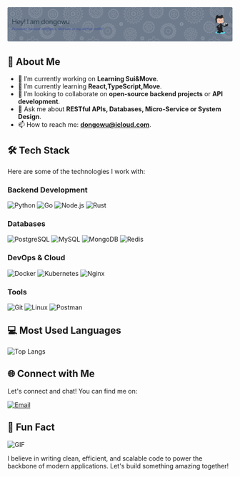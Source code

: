 ![Header](./github-header-image.png)

## 🚀 About Me

- 🔭 I’m currently working on **Learning Sui&Move**.
- 🌱 I’m currently learning **React,TypeScript,Move**.
- 👯 I’m looking to collaborate on **open-source backend projects** or **API development**.
- 💬 Ask me about **RESTful APIs, Databases, Micro-Service or System Design**.
- 📫 How to reach me: **dongowu@icloud.com**.

## 🛠️ Tech Stack

Here are some of the technologies I work with:

### Backend Development
![Python](https://img.shields.io/badge/Python-3776AB?style=plastic&logo=python&logoColor=white)
![Go](https://img.shields.io/badge/Go-00ADD8?style=plastic&logo=go&logoColor=white)
![Node.js](https://img.shields.io/badge/Node.js-339933?style=plastic&logo=node.js&logoColor=white)
![Rust](https://img.shields.io/badge/Rust-007396?style=plastic&logo=Rust&logoColor=white)

### Databases
![PostgreSQL](https://img.shields.io/badge/PostgreSQL-4169E1?style=plastic&logo=postgresql&logoColor=white)
![MySQL](https://img.shields.io/badge/MySQL-4479A1?style=plastic&logo=mysql&logoColor=white)
![MongoDB](https://img.shields.io/badge/MongoDB-47A248?style=plastic&logo=mongodb&logoColor=white)
![Redis](https://img.shields.io/badge/Redis-DC382D?style=plastic&logo=redis&logoColor=white)

### DevOps & Cloud
![Docker](https://img.shields.io/badge/Docker-2496ED?style=plastic&logo=docker&logoColor=white)
![Kubernetes](https://img.shields.io/badge/Kubernetes-326CE5?style=plastic&logo=kubernetes&logoColor=white)
![Nginx](https://img.shields.io/badge/Nginx-009639?style=plastic&logo=nginx&logoColor=white)

### Tools
![Git](https://img.shields.io/badge/Git-F05032?style=plastic&logo=git&logoColor=white)
![Linux](https://img.shields.io/badge/Linux-FCC624?style=plastic&logo=linux&logoColor=black)
![Postman](https://img.shields.io/badge/Postman-FF6C37?style=plastic&logo=postman&logoColor=white)


## 💻 Most Used Languages

![Top Langs](https://github-readme-stats.vercel.app/api/top-langs/?username=dongowu&layout=compact&theme=radical&count_private=true)

## 🌐 Connect with Me

Let's connect and chat! You can find me on:

[![Email](https://img.shields.io/badge/Email-D14836?style=plastic&logo=gmail&logoColor=white)](mailto:dongowu@icloud.com)

## 🎉 Fun Fact

![GIF](https://media.giphy.com/media/3o7TKSjRrfIPjeiVyM/giphy.gif)

I believe in writing clean, efficient, and scalable code to power the backbone of modern applications. Let's build something amazing together!
